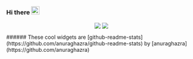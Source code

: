 ### Hi there <img src="https://media.giphy.com/media/hvRJCLFzcasrR4ia7z/giphy.gif" width="22px">
<!-- <p align="center">
  <img align="center" src="https://github-readme-stats.vercel.app/api/top-langs/?username=SnoogySocks&layout=compact&theme=nord&langs_count=6&custom_title=Languages&card_width=300%"/>
  &nbsp;
  <img align="center" src="https://github-readme-stats.vercel.app/api?username=SnoogySocks&count_private=true&show_icons=true&theme=nord">
</p> -->
<p align="center">
  <img align="center" src="https://github-readme-stats.vercel.app/api/top-langs/?username=SnoogySocks&layout=compact&theme=nord&langs_count=6&custom_title=top-languages&card_width=255"/>
  <img align="center" src="https://github-readme-stats.vercel.app/api?username=SnoogySocks&theme=nord&show_icons=true&hide=issues"/>
</p>
###### These cool widgets are [github-readme-stats](https://github.com/anuraghazra/github-readme-stats) by [anuraghazra](https://github.com/anuraghazra)

<!--
**SnoogySocks/SnoogySocks** is a ✨ _special_ ✨ repository because its `README.md` (this file) appears on your GitHub profile.

Here are some ideas to get you started:

- 🔭 I’m currently working on ...
- 🌱 I’m currently learning ...
- 👯 I’m looking to collaborate on ...
- 🤔 I’m looking for help with ...
- 💬 Ask me about ...
- 📫 How to reach me: ...
- 😄 Pronouns: ...
- ⚡ Fun fact: ...
-->
